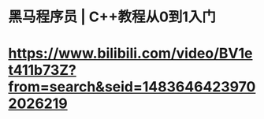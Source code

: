 # 黑马程序员 | C++教程从0到1入门
# https://www.bilibili.com/video/BV1et411b73Z?from=search&seid=14836464239702026219  
